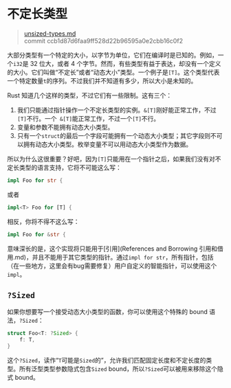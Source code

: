 # 不定长类型

> [unsized-types.md](https://github.com/rust-lang/book/blob/master/first-edition/src/unsized-types.md)
> <br>
> commit ccb1d87d6faa9ff528d22b96595a0e2cbb16c0f2

大部分类型有一个特定的大小，以字节为单位，它们在编译时是已知的。例如，一个`i32`是 32 位大，或者 4 个字节。然而，有些类型有益于表达，却没有一个定义的大小。它们叫做“不定长”或者“动态大小”类型。一个例子是`[T]`。这个类型代表一个特定数量`t`的序列。不过我们并不知道有多少，所以大小是未知的。

Rust 知道几个这样的类型，不过它们有一些限制。这有三个：

1. 我们只能通过指针操作一个不定长类型的实例。`&[T]`刚好能正常工作，不过`[T]`不行。一个` &[T]`能正常工作，不过一个`[T]`不行。
2. 变量和参数不能拥有动态大小类型。
3. 只有一个`struct`的最后一个字段可能拥有一个动态大小类型；其它字段则不可以拥有动态大小类型。枚举变量不可以用动态大小类型作为数据。

所以为什么这很重要？好吧，因为`[T]`只能用在一个指针之后，如果我们没有对不定长类型的语言支持，它将不可能这么写：

```rust
impl Foo for str {
```

或者

```rust
impl<T> Foo for [T] {
```

相反，你将不得不这么写：

```rust
impl Foo for &str {
```

意味深长的是，这个实现将只能用于[引用](References and Borrowing 引用和借用.md)，并且不能用于其它类型的指针。通过`impl for str`，所有指针，包括（在一些地方，这里会有bug需要修复）用户自定义的智能指针，可以使用这个`impl`。

## `?Sized`

如果你想要写一个接受动态大小类型的函数，你可以使用这个特殊的 bound 语法，`?Sized`：

```rust
struct Foo<T: ?Sized> {
    f: T,
}
```

这个`?Sized`，读作“`T`可能是`Sized`的”，允许我们匹配固定长度和不定长度的类型。所有泛型类型参数隐式包含`Sized` bound，所以`?Sized`可以被用来移除这个隐式 bound。

